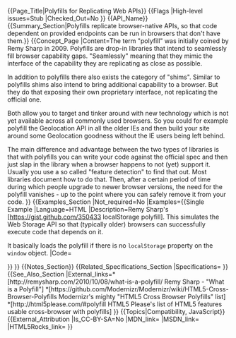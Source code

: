 {{Page_Title|Polyfills for Replicating Web APIs}}
{{Flags
|High-level issues=Stub
|Checked_Out=No
}}
{{API_Name}}
{{Summary_Section|Polyfills replicate browser-native APIs, so that code dependent on provided endpoints can be run in browsers that don't have them.}}
{{Concept_Page
|Content=The term "polyfill" was initially coined by Remy Sharp in 2009. Polyfills are drop-in libraries that intend to seamlessly fill browser capability gaps. "Seamlessly" meaning that they mimic the interface of the capability they are replicating as close as possible.

In addition to polyfills there also exists the category of "shims". Similar to polyfills shims also intend to bring additional capability to a browser. But they do that exposing their own proprietary interface, not replicating the official one.

Both allow you to target and tinker around with new technology which is not yet available across all commonly used browsers. So you could for example polyfill the Geolocation API in all the older IEs and then build your site around some Geolocation goodness without the IE users being left behind. 

The main difference and advantage between the two types of libraries is that with polyfills you can write your code against the official spec and then just slap in the library when a browser happens to not (yet) support it. Usually you use a so called "feature detection" to find that out. Most libraries document how to do that. Then, after a certain period of time during which people upgrade to newer browser versions, the need for the polyfill vanishes - up to the point where you can safely remove it from your code.
}}
{{Examples_Section
|Not_required=No
|Examples={{Single Example
|Language=HTML
|Description=Remy Sharp's [https://gist.github.com/350433 localStorage polyfill]. This simulates the Web Storage API so that (typically older) browsers can successfully execute code that depends on it.

It basically loads the polyfill if there is no <code>localStorage</code> property on the <code>window</code> object.
|Code=<!DOCTYPE HTML>
<html>
<head>
<meta charset="utf-8">
<title>Polyfilling Web Storage</title>
<script>
// if browser doesn't support Web Storage, load the polyfill.
if (!window.localStorage) {
	document.write('<script src="localStorage.js"><\/script>');
}
</script>
</head>
<body>
</body>
</html>
}}
}}
{{Notes_Section}}
{{Related_Specifications_Section
|Specifications=
}}
{{See_Also_Section
|External_links=*[http://remysharp.com/2010/10/08/what-is-a-polyfill/ Remy Sharp - "What is a Polyfill"]
*[https://github.com/Modernizr/Modernizr/wiki/HTML5-Cross-Browser-Polyfills Modernizr's  mighty "HTML5 Cross Browser Polyfills" list]
*[http://html5please.com/#polyfill HTML5 Please's list of HTML5 features usable cross-browser with polyfills]
}}
{{Topics|Compatibility, JavaScript}}
{{External_Attribution
|Is_CC-BY-SA=No
|MDN_link=
|MSDN_link=
|HTML5Rocks_link=
}}